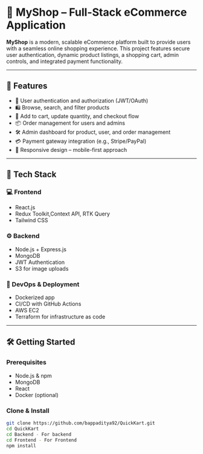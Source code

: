 # 🛒 MyShop – Full-Stack eCommerce Application

**MyShop** is a modern, scalable eCommerce platform built to provide users with a seamless online shopping experience. This project features secure user authentication, dynamic product listings, a shopping cart, admin controls, and integrated payment functionality.

---

## 🚀 Features

- 🔐 User authentication and authorization (JWT/OAuth)
- 🛍️ Browse, search, and filter products
- 🛒 Add to cart, update quantity, and checkout flow
- 📦 Order management for users and admins
- 🛠️ Admin dashboard for product, user, and order management
- 💳 Payment gateway integration (e.g., Stripe/PayPal)
- 📱 Responsive design – mobile-first approach

---

## 🧰 Tech Stack

### 💻 Frontend
- React.js 
- Redux Toolkit,Context API, RTK Query
- Tailwind CSS

### ⚙️ Backend
- Node.js + Express.js
- MongoDB 
- JWT Authentication
-  S3 for image uploads

### 🧪 DevOps & Deployment
- Dockerized app
- CI/CD with GitHub Actions
- AWS EC2 
- Terraform for infrastructure as code

---

## 🛠️ Getting Started

### Prerequisites
- Node.js & npm
- MongoDB 
- React
- Docker (optional)

### Clone & Install
```bash
git clone https://github.com/bappaditya92/QuickKart.git
cd QuickKart
cd Backend - For backend
cd Frontend - For Frontend
npm install
